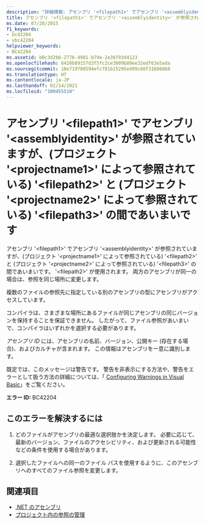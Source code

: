 ```yaml
---
description: "詳細情報: アセンブリ '<filepath1>' でアセンブリ '<assemblyidentity>' が参照されていますが、(プロジェクト '<projectname1>' によって参照されている) '<filepath2>' と (プロジェクト '<projectname2>' によって参照されている) '<filepath3>' の間であいまいです"
title: アセンブリ '<filepath1>' でアセンブリ '<assemblyidentity>' が参照されていますが、(プロジェクト '<projectname1>' によって参照されている) '<filepath2>' と (プロジェクト '<projectname2>' によって参照されている) '<filepath3>' の間であいまいです
ms.date: 07/20/2015
f1_keywords:
- bc42204
- vbc42204
helpviewer_keywords:
- BC42204
ms.assetid: b0c3d2b6-2776-4981-b79e-2e36f03d4123
ms.openlocfilehash: 6426b89157d3f5fc2ce3009b80ee32edf63e5ada
ms.sourcegitcommit: 10e719780594efc781b15295e499c66f316068b8
ms.translationtype: HT
ms.contentlocale: ja-JP
ms.lasthandoff: 02/14/2021
ms.locfileid: "100455510"
---
```

# <a name="assembly-filepath1-references-assembly-assemblyidentity-which-is-ambiguous-between-filepath2-referenced-by-project-projectname1-and-filepath3-referenced-by-project-projectname2"></a>アセンブリ '\<filepath1>' でアセンブリ '\<assemblyidentity>' が参照されていますが、(プロジェクト '\<projectname1>' によって参照されている) '\<filepath2>' と (プロジェクト '\<projectname2>' によって参照されている) '\<filepath3>' の間であいまいです

アセンブリ '\<filepath1>' でアセンブリ '\<assemblyidentity>' が参照されていますが、(プロジェクト '\<projectname1>' によって参照されている) '\<filepath2>' と (プロジェクト '\<projectname2>' によって参照されている) '\<filepath3>' の間であいまいです。 '\<filepath2>' が使用されます。 両方のアセンブリが同一の場合は、参照を同じ場所に変更します。  
  
 複数のファイルの参照先に指定している別のアセンブリの型にアセンブリがアクセスしています。  
  
 コンパイラは、さまざまな場所にあるファイルが同じアセンブリの同じバージョンを保持することを保証できません。 したがって、ファイル参照があいまいで、コンパイラはいずれかを選択する必要があります。  
  
 *アセンブリ ID* には、アセンブリの名前、バージョン、公開キー (存在する場合)、およびカルチャが含まれます。 この情報はアセンブリを一意に識別します。  
  
 既定では、このメッセージは警告です。 警告を非表示にする方法や、警告をエラーとして扱う方法の詳細については、「 [Configuring Warnings in Visual Basic](/visualstudio/ide/configuring-warnings-in-visual-basic)」をご覧ください。  
  
 **エラー ID:** BC42204  
  
## <a name="to-correct-this-error"></a>このエラーを解決するには  
  
1. どのファイルがアセンブリの最適な選択肢かを決定します。 必要に応じて、最新のバージョン、ファイルのアクセシビリティ、および更新される可能性などの条件を使用する場合があります。  
  
2. 選択したファイルへの同一のファイル パスを使用するように、このアセンブリへのすべてのファイル参照を変更します。  
  
## <a name="see-also"></a>関連項目

- [.NET のアセンブリ](../../standard/assembly/index.md)
- [プロジェクト内の参照の管理](/visualstudio/ide/managing-references-in-a-project)

